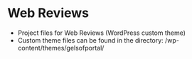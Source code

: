 # Web Reviews
- Project files for Web Reviews (WordPress custom theme)
- Custom theme files can be found in the directory: /wp-content/themes/gelsofportal/
